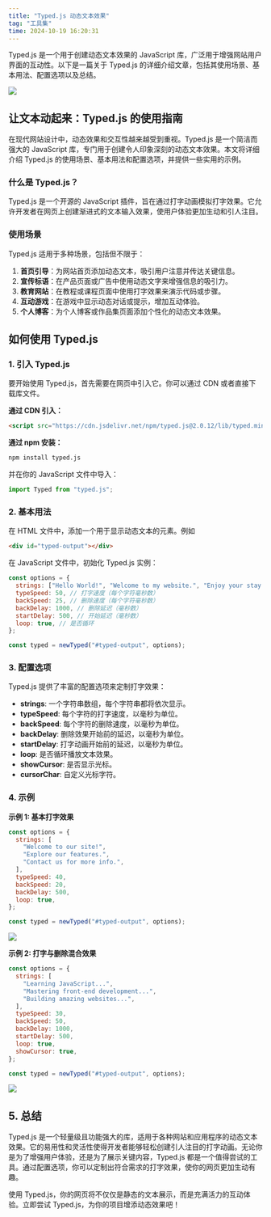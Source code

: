 ```yaml
---
title: "Typed.js 动态文本效果"
tag: "工具集"
time: 2024-10-19 16:20:31
---
```


Typed.js 是一个用于创建动态文本效果的 JavaScript 库，广泛用于增强网站用户界面的互动性。以下是一篇关于 Typed.js 的详细介绍文章，包括其使用场景、基本用法、配置选项以及总结。

<img src="../imgs/95/13.webp" />

## 让文本动起来：Typed.js 的使用指南

在现代网站设计中，动态效果和交互性越来越受到重视。Typed.js 是一个简洁而强大的 JavaScript 库，专门用于创建令人印象深刻的动态文本效果。本文将详细介绍 Typed.js 的使用场景、基本用法和配置选项，并提供一些实用的示例。

### 什么是 Typed.js？

Typed.js 是一个开源的 JavaScript 插件，旨在通过打字动画模拟打字效果。它允许开发者在网页上创建渐进式的文本输入效果，使用户体验更加生动和引人注目。

### 使用场景

Typed.js 适用于多种场景，包括但不限于：

1. **首页引导**：为网站首页添加动态文本，吸引用户注意并传达关键信息。
2. **宣传标语**：在产品页面或广告中使用动态文字来增强信息的吸引力。
3. **教育网站**：在教程或课程页面中使用打字效果来演示代码或步骤。
4. **互动游戏**：在游戏中显示动态对话或提示，增加互动体验。
5. **个人博客**：为个人博客或作品集页面添加个性化的动态文本效果。

## 如何使用 Typed.js

### 1. 引入 Typed.js

要开始使用 Typed.js，首先需要在网页中引入它。你可以通过 CDN 或者直接下载库文件。

**通过 CDN 引入：**

```html
<script src="https://cdn.jsdelivr.net/npm/typed.js@2.0.12/lib/typed.min.js"></script>
```

**通过 npm 安装：**

```sh
npm install typed.js
```

并在你的 JavaScript 文件中导入：

```js
import Typed from "typed.js";
```

### 2\. 基本用法

在 HTML 文件中，添加一个用于显示动态文本的元素。例如

```html
<div id="typed-output"></div>
```

在 JavaScript 文件中，初始化 Typed.js 实例：

```js
const options = {
  strings: ["Hello World!", "Welcome to my website.", "Enjoy your stay!"],
  typeSpeed: 50, // 打字速度（每个字符毫秒数）
  backSpeed: 25, // 删除速度（每个字符毫秒数）
  backDelay: 1000, // 删除延迟（毫秒数）
  startDelay: 500, // 开始延迟（毫秒数）
  loop: true, // 是否循环
};

const typed = newTyped("#typed-output", options);
```

### 3\. 配置选项

Typed.js 提供了丰富的配置选项来定制打字效果：

- **strings**: 一个字符串数组，每个字符串都将依次显示。
- **typeSpeed**: 每个字符的打字速度，以毫秒为单位。
- **backSpeed**: 每个字符的删除速度，以毫秒为单位。
- **backDelay**: 删除效果开始前的延迟，以毫秒为单位。
- **startDelay**: 打字动画开始前的延迟，以毫秒为单位。
- **loop**: 是否循环播放文本效果。
- **showCursor**: 是否显示光标。
- **cursorChar**: 自定义光标字符。

### 4\. 示例

**示例 1: 基本打字效果**

```js
const options = {
  strings: [
    "Welcome to our site!",
    "Explore our features.",
    "Contact us for more info.",
  ],
  typeSpeed: 40,
  backSpeed: 20,
  backDelay: 500,
  loop: true,
};

const typed = newTyped("#typed-output", options);
```

<img src="../imgs/95/13.gif" />

**示例 2: 打字与删除混合效果**

```js
const options = {
  strings: [
    "Learning JavaScript...",
    "Mastering front-end development...",
    "Building amazing websites...",
  ],
  typeSpeed: 30,
  backSpeed: 50,
  backDelay: 1000,
  startDelay: 500,
  loop: true,
  showCursor: true,
};

const typed = newTyped("#typed-output", options);
```

<img src="../imgs/95/14.gif" />

## 5\. 总结

Typed.js 是一个轻量级且功能强大的库，适用于各种网站和应用程序的动态文本效果。它的易用性和灵活性使得开发者能够轻松创建引人注目的打字动画。无论你是为了增强用户体验，还是为了展示关键内容，Typed.js 都是一个值得尝试的工具。通过配置选项，你可以定制出符合需求的打字效果，使你的网页更加生动有趣。

使用 Typed.js，你的网页将不仅仅是静态的文本展示，而是充满活力的互动体验。立即尝试 Typed.js，为你的项目增添动态效果吧！
